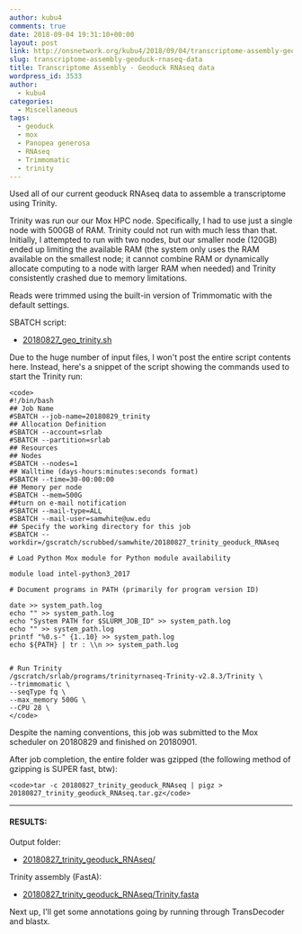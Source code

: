 ```yaml
---
author: kubu4
comments: true
date: 2018-09-04 19:31:10+00:00
layout: post
link: http://onsnetwork.org/kubu4/2018/09/04/transcriptome-assembly-geoduck-rnaseq-data/
slug: transcriptome-assembly-geoduck-rnaseq-data
title: Transcriptome Assembly - Geoduck RNAseq data
wordpress_id: 3533
author:
  - kubu4
categories:
  - Miscellaneous
tags:
  - geoduck
  - mox
  - Panopea generosa
  - RNAseq
  - Trimmomatic
  - trinity
---
```


Used all of our current geoduck RNAseq data to assemble a transcriptome using Trinity.

Trinity was run our our Mox HPC node. Specifically, I had to use just a single node with 500GB of RAM. Trinity could not run with much less than that. Initially, I attempted to run with two nodes, but our smaller node (120GB) ended up limiting the available RAM (the system only uses the RAM available on the smallest node; it cannot combine RAM or dynamically allocate computing to a node with larger RAM when needed) and Trinity consistently crashed due to memory limitations.

Reads were trimmed using the built-in version of Trimmomatic with the default settings.

SBATCH script:





  * [20180827_geo_trinity.sh](http://owl.fish.washington.edu/Athaliana/20180827_trinity_geoduck_RNAseq/20180827_geo_trinity.sh)



Due to the huge number of input files, I won't post the entire script contents here. Instead, here's a snippet of the script showing the commands used to start the Trinity run:


    
    <code>
    #!/bin/bash
    ## Job Name
    #SBATCH --job-name=20180829_trinity
    ## Allocation Definition 
    #SBATCH --account=srlab
    #SBATCH --partition=srlab
    ## Resources
    ## Nodes
    #SBATCH --nodes=1
    ## Walltime (days-hours:minutes:seconds format)
    #SBATCH --time=30-00:00:00
    ## Memory per node
    #SBATCH --mem=500G
    ##turn on e-mail notification
    #SBATCH --mail-type=ALL
    #SBATCH --mail-user=samwhite@uw.edu
    ## Specify the working directory for this job
    #SBATCH --workdir=/gscratch/scrubbed/samwhite/20180827_trinity_geoduck_RNAseq
    
    # Load Python Mox module for Python module availability
    
    module load intel-python3_2017
    
    # Document programs in PATH (primarily for program version ID)
    
    date >> system_path.log
    echo "" >> system_path.log
    echo "System PATH for $SLURM_JOB_ID" >> system_path.log
    echo "" >> system_path.log
    printf "%0.s-" {1..10} >> system_path.log
    echo ${PATH} | tr : \\n >> system_path.log
    
    
    # Run Trinity
    /gscratch/srlab/programs/trinityrnaseq-Trinity-v2.8.3/Trinity \
    --trimmomatic \
    --seqType fq \
    --max_memory 500G \
    --CPU 28 \
    </code>



Despite the naming conventions, this job was submitted to the Mox scheduler on 20180829 and finished on 20180901.

After job completion, the entire folder was gzipped (the following method of gzipping is SUPER fast, btw):


    
    <code>tar -c 20180827_trinity_geoduck_RNAseq | pigz > 20180827_trinity_geoduck_RNAseq.tar.gz</code>





* * *





#### RESULTS:



Output folder:





  * [20180827_trinity_geoduck_RNAseq/](http://owl.fish.washington.edu/Athaliana/20180827_trinity_geoduck_RNAseq/)



Trinity assembly (FastA):



  * [20180827_trinity_geoduck_RNAseq/Trinity.fasta](http://owl.fish.washington.edu/Athaliana/20180827_trinity_geoduck_RNAseq/Trinity.fasta)



Next up, I'll get some annotations going by running through TransDecoder and blastx.
